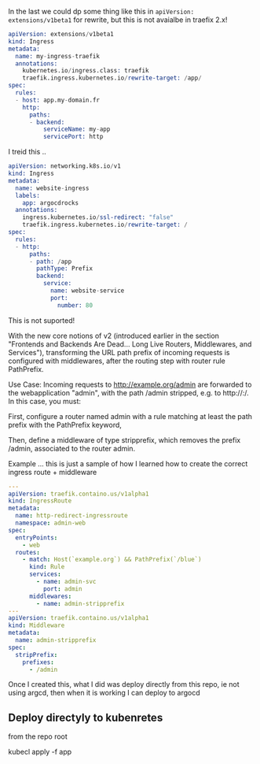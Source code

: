 

In the last we could dp some thing like this in `apiVersion: extensions/v1beta1` for rewrite, but this is not avaialbe in traefix 2.x!



```s
apiVersion: extensions/v1beta1
kind: Ingress
metadata:
  name: my-ingress-traefik
  annotations:
    kubernetes.io/ingress.class: traefik
    traefik.ingress.kubernetes.io/rewrite-target: /app/
spec:
  rules:
  - host: app.my-domain.fr
    http:
      paths:
      - backend:
          serviceName: my-app
          servicePort: http

```

I treid this ..


```s
apiVersion: networking.k8s.io/v1
kind: Ingress
metadata:
  name: website-ingress
  labels:
    app: argocdrocks
  annotations:
    ingress.kubernetes.io/ssl-redirect: "false"
    traefik.ingress.kubernetes.io/rewrite-target: /
spec:
  rules:
  - http:
      paths:
      - path: /app
        pathType: Prefix
        backend:
          service:
            name: website-service
            port: 
              number: 80
```

This is not suported!

With the new core notions of v2 (introduced earlier in the section "Frontends and Backends Are Dead... Long Live Routers, Middlewares, and Services"), transforming the URL path prefix of incoming requests is configured with middlewares, after the routing step with router rule PathPrefix.

Use Case: Incoming requests to http://example.org/admin are forwarded to the webapplication "admin", with the path /admin stripped, e.g. to http://<IP>:<port>/. In this case, you must:

First, configure a router named admin with a rule matching at least the path prefix with the PathPrefix keyword,

Then, define a middleware of type stripprefix, which removes the prefix /admin, associated to the router admin.

Example ... this is just a sample of how I learned how to create the correct ingress route + middleware

```yaml
---
apiVersion: traefik.containo.us/v1alpha1
kind: IngressRoute
metadata:
  name: http-redirect-ingressroute
  namespace: admin-web
spec:
  entryPoints:
    - web
  routes:
    - match: Host(`example.org`) && PathPrefix(`/blue`)
      kind: Rule
      services:
        - name: admin-svc
          port: admin
      middlewares:
        - name: admin-stripprefix
---
apiVersion: traefik.containo.us/v1alpha1
kind: Middleware
metadata:
  name: admin-stripprefix
spec:
  stripPrefix:
    prefixes:
      - /admin
```

Once I created this, what I did was deploy directly from this repo, ie not using argcd, then when it is working I can deploy to argocd

## Deploy directyly to kubenretes
from the repo root

kubecl apply -f app